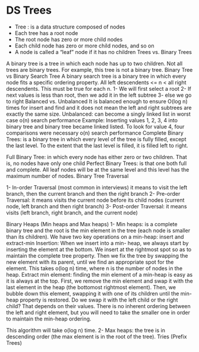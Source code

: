 # DS Trees
- Tree : is a data structure composed of nodes
- Each tree has a root node
- The root node has zero or more child nodes
- Each child node has zero or more child nodes, and so on
- A node is called a “leaf” node if it has no children
Trees vs. Binary Trees


A binary tree is a tree in which each node has up to two children. Not all trees are binary trees. For example, this tree is not a binary tree.
Binary Tree vs Binary Search Tree
A binary search tree is a binary tree in which every node fits a specific ordering property. All left descendents <= n < all right descendents. This must be true for each n.
1- We will first select a root
2- If next values is less than root, then we add it in the left subtree 3- else we go to right
Balanced vs. Unbalanced
It is ​balanced​​ enough to ensure O(log n) times for insert and find and it does not mean the left
and right subtrees are exactly the same size.
Unbalanced​​: can become a singly linked list in worst case o(n) search performance Example: Inserting values 1, 2, 3, 4 into binary tree and binary tree became linked listed. To look for value 4, four comparisons were necessary o(n) search performance
Complete Binary Trees: ​​is a binary tree in which every level of the tree is fully filled, except the last level. To the extent that the last level is filled, it is filled left to right.
 
  Full Binary Tree: ​​in which every node has either zero or two children. That is, no nodes have only one child
 Perfect Binary Trees​​: is that one both full and complete. All leaf nodes will be at the same level and this level has the maximum number of nodes.
 Binary Tree Traversal

 1- In-order Traversal (most common in interviews) ​​it means to visit the left branch, then the current branch and then the right branch
 2- Pre-order Traversal: ​​it means visits the current node before its child nodes (current node, left branch and then right branch)
 3- Post-order Traversal: ​​it means visits (left branch, right branch, and the current node)
 
 Binary Heaps (Min heaps and Max heaps)
1- Min heaps: ​​is a complete binary tree and the root is the min element in the tree (each node is smaller than its children). We have two key operations on a min-heap: insert and extract-min
Insertion​​: When we insert into a min- heap, we always start by inserting the element at the bottom. We insert at the rightmost spot so as to maintain the complete tree property. Then we fix the tree by swapping the new element with its parent, until we find an appropriate spot for the element.
This takes o(log n) time, where n is the number of nodes in the heap.
Extract min element​​: finding the min element of a min-heap is easy as it is always at the top. First, we remove the min element and swap it with the last element in the heap (the bottomost rightmost element). Then, we bubble down this element, swapping it with one of its children until the min-heap property is restored. Do we swap it with the left child or the right child? That depends on their values. There is no inherent ordering between the left and right element, but you will need to take the smaller one in order to maintain the min-heap ordering.
 
  This algorithm will take o(log n) time.
2- ​Max heaps​​: the tree is in descending order (the max element is in the root of the tree).
Tries (Prefix Trees)
